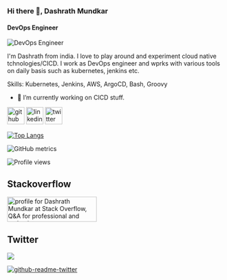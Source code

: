 ### Hi there 👋, Dashrath Mundkar
#### DevOps Engineer
![DevOps Engineer](https://pbs.twimg.com/profile_banners/385268752/1565471261/600x200)

I'm Dashrath from india. I love to play around and experiment cloud native tchnologies/CICD. I work as DevOps engineer and wprks with various tools on daily basis such as kubernetes, jenkins etc.

Skills: Kubernetes, Jenkins, AWS, ArgoCD, Bash, Groovy

- 🔭 I’m currently working on CICD stuff. 

[<img src='https://cdn.jsdelivr.net/npm/simple-icons@3.0.1/icons/github.svg' alt='github' height='40'>](https://github.com/DashrathMundkar)  [<img src='https://cdn.jsdelivr.net/npm/simple-icons@3.0.1/icons/linkedin.svg' alt='linkedin' height='40'>](https://www.linkedin.com/in/https://www.linkedin.com/in/dashrathmundkar/)  [<img src='https://cdn.jsdelivr.net/npm/simple-icons@3.0.1/icons/twitter.svg' alt='twitter' height='40'>](https://twitter.com/dash_mundkar18)  


[![Top Langs](https://github-readme-stats.vercel.app/api/top-langs/?username=DashrathMundkar)](https://github.com/anuraghazra/github-readme-stats)

![GitHub metrics](https://metrics.lecoq.io/DashrathMundkar)  

![Profile views](https://gpvc.arturio.dev/DashrathMundkar)  

## Stackoverflow

<a href="https://stackoverflow.com/users/8053714/dashrath-mundkar"><img src="https://stackoverflow.com/users/flair/8053714.png" width="208" height="58" alt="profile for Dashrath Mundkar at Stack Overflow, Q&amp;A for professional and enthusiast programmers" title="profile for Dashrath Mundkar at Stack Overflow, Q&amp;A for professional and enthusiast programmers"></a>


## Twitter

[<img src="https://img.shields.io/badge/-Follow-blue?style=for-the-badge&logo=twitter&logoColor=white"/>](https://twitter.com/dash_mundkar18)

[![github-readme-twitter](https://github-readme-twitter.gazf.vercel.app/api?id=dash_mundkar18&layout=wide)](https://github.com/gazf/github-readme-twitter)
